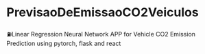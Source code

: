 # PrevisaoDeEmissaoCO2Veiculos
⛽Linear Regression Neural Network APP for Vehicle CO2 Emission Prediction using pytorch, flask and react
